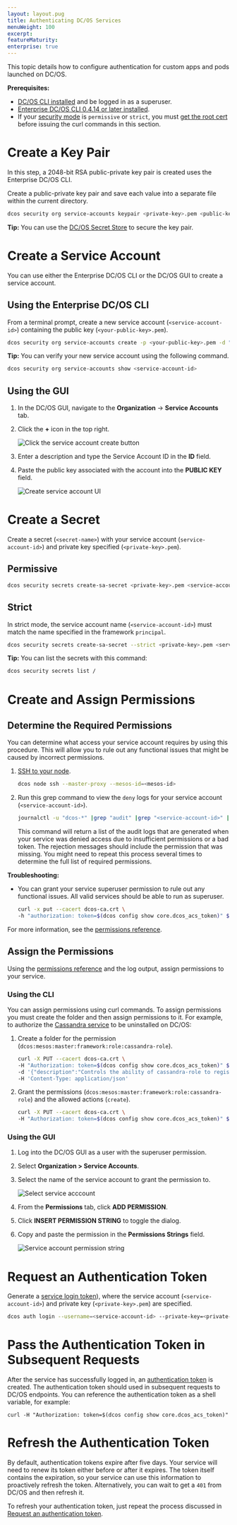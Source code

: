 ```yaml
---
layout: layout.pug
title: Authenticating DC/OS Services
menuWeight: 100
excerpt:
featureMaturity:
enterprise: true
---
```


This topic details how to configure authentication for custom apps and pods launched on DC/OS.

**Prerequisites:**

- [DC/OS CLI installed](/docs/1.9/cli/install/) and be logged in as a superuser.
- [Enterprise DC/OS CLI 0.4.14 or later installed](/docs/1.9/cli/enterprise-cli/#ent-cli-install).
- If your [security mode](/docs/1.9/overview/security/security-modes/) is `permissive` or `strict`, you must [get the root cert](/docs/1.9/networking/tls-ssl/get-cert/) before issuing the curl commands in this section.

# <a name="create-a-keypair"></a>Create a Key Pair
In this step, a 2048-bit RSA public-private key pair is created uses the Enterprise DC/OS CLI.

Create a public-private key pair and save each value into a separate file within the current directory.

```bash
dcos security org service-accounts keypair <private-key>.pem <public-key>.pem
```

**Tip:** You can use the [DC/OS Secret Store](/docs/1.9/security/ent/secrets/) to secure the key pair.

# <a name="create-a-service-account"></a>Create a Service Account
You can use either the Enterprise DC/OS CLI or the DC/OS GUI to create a service account.

## Using the Enterprise DC/OS CLI

From a terminal prompt, create a new service account (`<service-account-id>`) containing the public key (`<your-public-key>.pem`).

```bash
dcos security org service-accounts create -p <your-public-key>.pem -d "<description>" <service-account-id>
```

**Tip:** You can verify your new service account using the following command.

```bash
dcos security org service-accounts show <service-account-id>
```

## Using the GUI

1. In the DC/OS GUI, navigate to the **Organization** -> **Service Accounts** tab.
1. Click the **+** icon in the top right.

   ![Click the service account create button](/docs/1.9/img/new-service-account-button.png)

1. Enter a description and type the Service Account ID in the **ID** field.
1. Paste the public key associated with the account into the **PUBLIC KEY** field.

   ![Create service account UI](/docs/1.9/img/create-service-account.png)

<!-- # Create a Secret -->
# Create a Secret
Create a secret (`<secret-name>`) with your service account (`service-account-id>`) and private key specified (`<private-key>.pem`).

## Permissive

```bash
dcos security secrets create-sa-secret <private-key>.pem <service-account-id> <secret-name>
```

## Strict
In strict mode, the service account name (`<service-account-id>`) must match the name specified in the framework `principal`.
```bash
dcos security secrets create-sa-secret --strict <private-key>.pem <service-account-id> <secret-name>
```

**Tip:**
You can list the secrets with this command:

```bash
dcos security secrets list /
```

# <a name="give-perms"></a>Create and Assign Permissions

## Determine the Required Permissions
You can determine what access your service account requires by using this procedure. This will allow you to rule out any functional issues that might be caused by incorrect permissions.

1.  [SSH to your node](/docs/1.9/administering-clusters/sshcluster/).

    ```bash
    dcos node ssh --master-proxy --mesos-id=<mesos-id>
    ```

1.  Run this grep command to view the `deny` logs for your service account (`<service-account-id>`).

    ```bash
    journalctl -u "dcos-*" |grep "audit" |grep "<service-account-id>" |grep "deny"
    ```

    This command will return a list of the audit logs that are generated when your service was denied access due to insufficient permissions or a bad token. The rejection messages should include the permission that was missing. You might need to repeat this process several times to determine the full list of required permissions.


**Troubleshooting:**

-  You can grant your service superuser permission to rule out any functional issues. All valid services should be able to run as superuser.

   ```bash
   curl -x put --cacert dcos-ca.crt \
   -h "authorization: token=$(dcos config show core.dcos_acs_token)" $(dcos config show core.dcos_url)/acs/api/v1/acls/dcos:superuser/users/<service-account-id>/full
   ```

For more information, see the [permissions reference](/docs/1.9/security/ent/perms-reference/).

## Assign the Permissions
Using the [permissions reference](/docs/1.9/security/ent/perms-reference/) and the log output, assign permissions to your service.

### Using the CLI

You can assign permissions using curl commands. To assign permissions you must create the folder and then assign permissions to it. For example, to authorize the [Cassandra service](/service-docs/cassandra/cass-auth/) to be uninstalled on DC/OS:

1.  Create a folder for the permission (`dcos:mesos:master:framework:role:cassandra-role`).

    ```bash
    curl -X PUT --cacert dcos-ca.crt \
    -H "Authorization: token=$(dcos config show core.dcos_acs_token)" $(dcos config show core.dcos_url)/acs/api/v1/acls/dcos:mesos:master:framework:role:cassandra-role \
    -d '{"description":"Controls the ability of cassandra-role to register as a framework with the Mesos master"}' \
    -H 'Content-Type: application/json'
    ```

1.  Grant the permissions (`dcos:mesos:master:framework:role:cassandra-role`) and the allowed actions (`create`).

    ```bash
    curl -X PUT --cacert dcos-ca.crt \
    -H "Authorization: token=$(dcos config show core.dcos_acs_token)" $(dcos config show core.dcos_url)/acs/api/v1/acls/dcos:mesos:master:framework:role:cassandra-role/users/<service-account-id>/create
    ```

### Using the GUI

1.  Log into the DC/OS GUI as a user with the superuser permission.
1.  Select **Organization > Service Accounts**.
1.  Select the name of the service account to grant the permission to.

    ![Select service acccount](/docs/1.9/img/add-service-account-permission.png)

1.  From the **Permissions** tab, click **ADD PERMISSION**.
1.  Click **INSERT PERMISSION STRING** to toggle the dialog.
1.  Copy and paste the permission in the **Permissions Strings** field.

    ![Service account permission string](/docs/1.9/img/service-account-permission-string.png)

# <a name="req-auth-tok"></a>Request an Authentication Token

Generate a [service login token](/docs/1.9/security/ent/service-auth/)), where the service account (`<service-account-id>`) and private key (`<private-key>.pem`) are specified.

```bash
dcos auth login --username=<service-account-id> --private-key=<private-key>.pem
```

# <a name="pass-tok"></a>Pass the Authentication Token in Subsequent Requests
After the service has successfully logged in, an [authentication token](/docs/1.9/security/ent/service-auth/) is created. The authentication token should used in subsequent requests to DC/OS endpoints. You can reference the authentication token as a shell variable, for example:

```
curl -H "Authorization: token=$(dcos config show core.dcos_acs_token)"
```

# <a name="refresh-tok"></a>Refresh the Authentication Token
By default, authentication tokens expire after five days. Your service will need to renew its token either before or after it expires. The token itself contains the expiration, so your service can use this information to proactively refresh the token. Alternatively, you can wait to get a `401` from DC/OS and then refresh it.

To refresh your authentication token, just repeat the process discussed in [Request an authentication token](#req-auth-tok).
